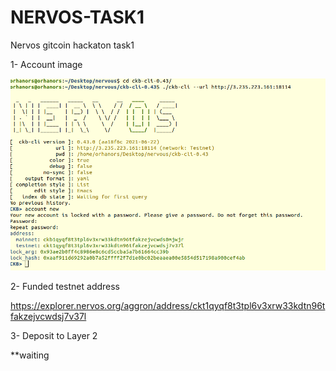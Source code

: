 # NERVOS-TASK1
Nervos gitcoin hackaton task1

1- Account image

<img src="https://github.com/orhanors/nervos-task1/blob/master/accounts.png" />

2- Funded testnet address

https://explorer.nervos.org/aggron/address/ckt1qyqf8t3tpl6v3xrw33kdtn96tfakzejvcwdsj7v37l

3- Deposit to Layer 2

**waiting
